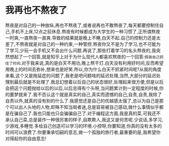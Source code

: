# 我再也不熬夜了

熬夜是对自己的一种放纵,再也不熬夜了,或者说再也不敢熬夜了,每天都要控制住自己,手机不上床,12点之前休息.熬夜有时候都成为大学生的一种习惯了,正所谓熬夜一时爽,一直熬夜一直爽.导致的结果就是晚上不睡,白天不起.自己的控制力还是太差了,不熬夜就是对自己的一种约束,一种管控.熬夜你又不是为了学习,也不可能为了学习,少玩一会手机又不会出什么问题.再说了,那些打着学习的名头熬夜的,我突然想起了一个回答,就是知乎上对于为什么现代人都喜欢熬夜的一个回答:`假装自己抓住了时间`.对于我来说,真的是白天不用功,晚上熬干灯.白天没有利用好时间,反而希望用晚上的时间去弥补,想来也是好笑.所以,你为什么白天不抓紧时间呢?从我的角度来看,这个又是拖延症的问题了,我老是吧问题啥的延迟处理,当然,大部分的延迟处理到最后就是不处理了.我总幻想着以后自己的状态很好,处理起来很方便,但是以后会把这个问题抛给以后的以后,以后总得有个头呀,当问题累计到一定程度的时候,你的噩梦就来了.我不否认这个就是真实的自己,真实而遗憾的自己,自责,自责,我除了自责以外,就真的没有别的什么了.我感觉还是自己的优越感太强了,总以为自己是那个可以出人头地的人物,却殊不知当局者迷,总是容易被自己感动,做什么事情似乎都是在骗自己了.我也只能也只会骗骗自己了.对于编程这方面,我是真的菜,可我还不承认自己菜,总是装作一种很厉害的样子,自欺欺人,我这又是何苦呢.少说话,多学习,少游戏,多睡觉.多给自己创造可以学习的环境.小控呀,你要知道,你真的没有太多的时间可以浪费了.你要秉承切嗣的意志,做一个孤独的旅行者,最重要的是,我希望你对得起你的自由意志!